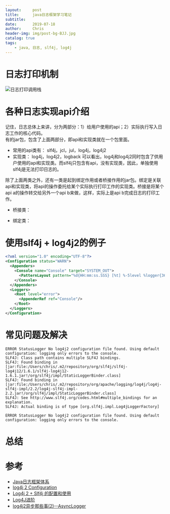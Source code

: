 ```yaml
---
layout:     post
title:      java日志框架学习笔记
subtitle:   
date:       2019-07-18
author:     Chris
header-img: img/post-bg-BJJ.jpg
catalog: true
tags:
    - java, 日志, slf4j, log4j
---
```


# 日志打印机制



![日志打印调用栈](http://ww2.sinaimg.cn/large/006tNc79ly1g54bgn75eej30xb0bjgoe.jpg)



# 各种日志实现api介绍

记住，日志总体上来讲，分为两部分：1）给用户使用的api；2）实际执行写入日志工作的核心代码。   
有的jar包，包含了上面两部分，即api和实现类就在一个包里面。
- 常用的api类有：
slf4j，jcl，jul，log4j，log4j2
- 实现类：
log4j，log4j2，logback 
可以看出，log4j和log4j2同时包含了供用户使用的api和实现类。而slf4j只包含有api，没有实现类，因此，单独使用slf4j是无法打印日志的。

除了上面两类之外，还有一类是起到绑定作用或者桥接作用的jar包。绑定是关联api和实现类，将api的操作委托给某个实际执行打印工作的实现类。桥接是将某个api a的操作转交给另外一个api b来做，这样，实际上是api b完成日志的打印工作。

- 桥接类：



- 绑定类：



# 使用slf4j + log4j2的例子

```xml
<?xml version="1.0" encoding="UTF-8"?>
<Configuration status="WARN">
  <Appenders>
    <Console name="Console" target="SYSTEM_OUT">
      <PatternLayout pattern="%d{HH:mm:ss.SSS} [%t] %-5level %logger{36} - %msg%n"/>
    </Console>
  </Appenders>
  <Loggers>
    <Root level="error">
      <AppenderRef ref="Console"/>
    </Root>
  </Loggers>
</Configuration>
```

# 常见问题及解决

```text
ERROR StatusLogger No log4j2 configuration file found. Using default configuration: logging only errors to the console.
SLF4J: Class path contains multiple SLF4J bindings.
SLF4J: Found binding in [jar:file:/Users/chris/.m2/repository/org/slf4j/slf4j-log4j12/1.6.1/slf4j-log4j12-1.6.1.jar!/org/slf4j/impl/StaticLoggerBinder.class]
SLF4J: Found binding in [jar:file:/Users/chris/.m2/repository/org/apache/logging/log4j/log4j-slf4j-impl/2.2/log4j-slf4j-impl-2.2.jar!/org/slf4j/impl/StaticLoggerBinder.class]
SLF4J: See http://www.slf4j.org/codes.html#multiple_bindings for an explanation.
SLF4J: Actual binding is of type [org.slf4j.impl.Log4jLoggerFactory]
```

```text
ERROR StatusLogger No log4j2 configuration file found. Using default configuration: logging only errors to the console.
```

# 总结


# 参考
- [Java日志框架体系](https://blog.reactor.top/2019/03/20/Java%E6%97%A5%E5%BF%97%E6%A1%86%E6%9E%B6%E4%BD%93%E7%B3%BB/)
- [log4j 2 Configuration](http://logging.apache.org/log4j/2.x/manual/configuration.html)
- [Log4j 2 + Slf4j 的配置和使用](https://blog.csdn.net/ClementAD/article/details/44625787)
- [Log4J进阶](https://bryantchang.github.io/2018/05/30/log4j-adv)
- [log4j2异步那些事(2)--AsyncLogger](https://bryantchang.github.io/2019/01/15/log4j2-asyncLogger)